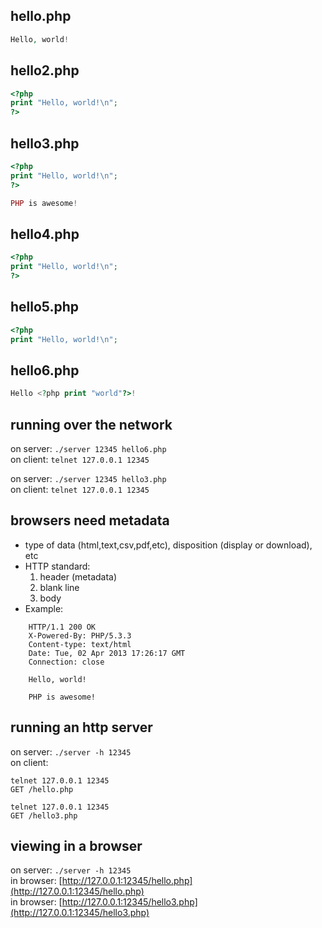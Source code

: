 hello.php
---------
```php
Hello, world!
```

hello2.php
----------
```php
<?php
print "Hello, world!\n";
?>
```

hello3.php
----------
```php
<?php
print "Hello, world!\n";
?>

PHP is awesome!
```

hello4.php
----------
```php
<?php
print "Hello, world!\n";
?>

```    

hello5.php
----------
```php
<?php
print "Hello, world!\n";
```

hello6.php
----------
```php
Hello <?php print "world"?>!
```

running over the network
------------------------
on server: `./server 12345 hello6.php`
<br>on client: `telnet 127.0.0.1 12345`

on server: `./server 12345 hello3.php`
<br>on client: `telnet 127.0.0.1 12345`

browsers need metadata
----------------------
 * type of data (html,text,csv,pdf,etc), disposition (display or download), etc
 * HTTP standard:
   1. header (metadata)
   2. blank line
   3. body
 * Example:
```
    HTTP/1.1 200 OK
    X-Powered-By: PHP/5.3.3
    Content-type: text/html
    Date: Tue, 02 Apr 2013 17:26:17 GMT
    Connection: close
    
    Hello, world!
    
    PHP is awesome!
```

running an http server
----------------------
on server: `./server -h 12345`
<br>on client: 
```
telnet 127.0.0.1 12345
GET /hello.php

```

```
telnet 127.0.0.1 12345
GET /hello3.php

```

viewing in a browser
--------------------
on server: `./server -h 12345`
<br>in browser: [http://127.0.0.1:12345/hello.php](http://127.0.0.1:12345/hello.php)
<br>in browser: [http://127.0.0.1:12345/hello3.php](http://127.0.0.1:12345/hello3.php)
